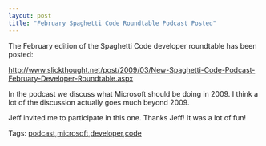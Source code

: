```yaml
---
layout: post
title: "February Spaghetti Code Roundtable Podcast Posted"
---
```


<p>The February edition of the Spaghetti Code developer roundtable has been posted:</p>
<p><a title="http://www.slickthought.net/post/2009/03/New-Spaghetti-Code-Podcast-February-Developer-Roundtable.aspx" href="http://www.slickthought.net/post/2009/03/New-Spaghetti-Code-Podcast-February-Developer-Roundtable.aspx">http://www.slickthought.net/post/2009/03/New-Spaghetti-Code-Podcast-February-Developer-Roundtable.aspx</a></p>
<p>In the podcast we discuss what Microsoft should be doing in 2009.  I think a lot of the discussion actually goes much beyond 2009.</p>
<p>Jeff invited me to participate in this one.  Thanks Jeff!  It was a lot of fun!</p>
<div class="tags" id="scid:0767317B-992E-4b12-91E0-4F059A8CECA8:b3674058-6c63-475a-a853-edc62358d04b">Tags: <a href="http://technorati.com/tags/podcast" rel="tag">podcast</a>,<a href="http://technorati.com/tags/microsoft" rel="tag">microsoft</a>,<a href="http://technorati.com/tags/developer" rel="tag">developer</a>,<a href="http://technorati.com/tags/code" rel="tag">code</a></div> 
